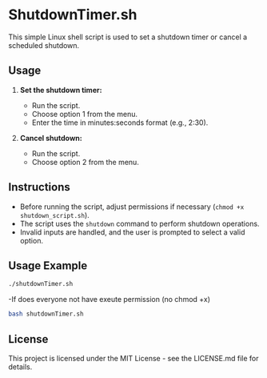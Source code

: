 # ShutdownTimer.sh

This simple Linux shell script is used to set a shutdown timer or cancel a scheduled shutdown.

## Usage

1. **Set the shutdown timer:**
   - Run the script.
   - Choose option 1 from the menu.
   - Enter the time in minutes:seconds format (e.g., 2:30).

2. **Cancel shutdown:**
   - Run the script.
   - Choose option 2 from the menu.

## Instructions

- Before running the script, adjust permissions if necessary (`chmod +x shutdown_script.sh`).
- The script uses the `shutdown` command to perform shutdown operations.
- Invalid inputs are handled, and the user is prompted to select a valid option.

## Usage Example

```bash
./shutdownTimer.sh

```
-If does everyone not have exeute permission (no chmod +x)

```bash
bash shutdownTimer.sh

```

## License

This project is licensed under the MIT License - see the LICENSE.md file for details.
